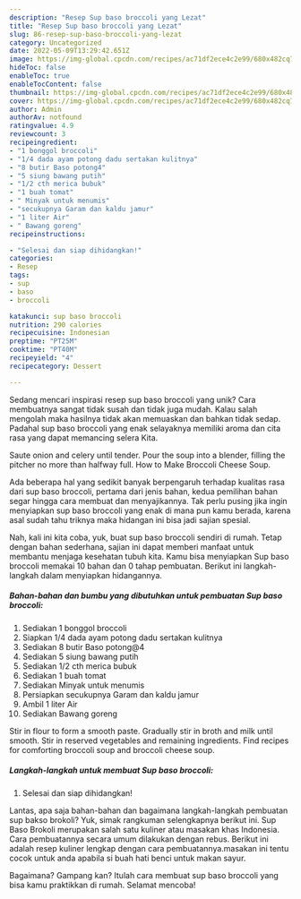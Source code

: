 ```yaml
---
description: "Resep Sup baso broccoli yang Lezat"
title: "Resep Sup baso broccoli yang Lezat"
slug: 86-resep-sup-baso-broccoli-yang-lezat
category: Uncategorized
date: 2022-05-09T13:29:42.651Z
image: https://img-global.cpcdn.com/recipes/ac71df2ece4c2e99/680x482cq70/sup-baso-broccoli-foto-resep-utama.jpg
hideToc: false
enableToc: true
enableTocContent: false
thumbnail: https://img-global.cpcdn.com/recipes/ac71df2ece4c2e99/680x482cq70/sup-baso-broccoli-foto-resep-utama.jpg
cover: https://img-global.cpcdn.com/recipes/ac71df2ece4c2e99/680x482cq70/sup-baso-broccoli-foto-resep-utama.jpg
author: Admin
authorAv: notfound
ratingvalue: 4.9
reviewcount: 3
recipeingredient:
- "1 bonggol broccoli"
- "1/4 dada ayam potong dadu sertakan kulitnya"
- "8 butir Baso potong4"
- "5 siung bawang putih"
- "1/2 cth merica bubuk"
- "1 buah tomat"
- " Minyak untuk menumis"
- "secukupnya Garam dan kaldu jamur"
- "1 liter Air"
- " Bawang goreng"
recipeinstructions:

- "Selesai dan siap dihidangkan!"
categories:
- Resep
tags:
- sup
- baso
- broccoli

katakunci: sup baso broccoli 
nutrition: 290 calories
recipecuisine: Indonesian
preptime: "PT25M"
cooktime: "PT40M"
recipeyield: "4"
recipecategory: Dessert

---
```





Sedang mencari inspirasi resep sup baso broccoli yang unik? Cara membuatnya sangat tidak susah dan tidak juga mudah. Kalau salah mengolah maka hasilnya tidak akan memuaskan dan bahkan tidak sedap. Padahal sup baso broccoli yang enak selayaknya memiliki aroma dan cita rasa yang dapat memancing selera Kita.





Saute onion and celery until tender. Pour the soup into a blender, filling the pitcher no more than halfway full. How to Make Broccoli Cheese Soup.

Ada beberapa hal yang sedikit banyak berpengaruh terhadap kualitas rasa dari sup baso broccoli, pertama dari jenis bahan, kedua pemilihan bahan segar hingga cara membuat dan menyajikannya. Tak perlu pusing jika ingin menyiapkan sup baso broccoli yang enak di mana pun kamu berada, karena asal sudah tahu triknya maka hidangan ini bisa jadi sajian spesial.






Nah, kali ini kita coba, yuk, buat sup baso broccoli sendiri di rumah. Tetap dengan bahan sederhana, sajian ini dapat memberi manfaat untuk membantu menjaga kesehatan tubuh kita. Kamu bisa menyiapkan Sup baso broccoli memakai 10 bahan dan 0 tahap pembuatan. Berikut ini langkah-langkah dalam menyiapkan hidangannya.

<!--inarticleads1-->

##### Bahan-bahan dan bumbu yang dibutuhkan untuk pembuatan Sup baso broccoli:

1. Sediakan 1 bonggol broccoli
1. Siapkan 1/4 dada ayam potong dadu sertakan kulitnya
1. Sediakan 8 butir Baso potong@4
1. Sediakan 5 siung bawang putih
1. Sediakan 1/2 cth merica bubuk
1. Sediakan 1 buah tomat
1. Sediakan  Minyak untuk menumis
1. Persiapkan secukupnya Garam dan kaldu jamur
1. Ambil 1 liter Air
1. Sediakan  Bawang goreng


Stir in flour to form a smooth paste. Gradually stir in broth and milk until smooth. Stir in reserved vegetables and remaining ingredients. Find recipes for comforting broccoli soup and broccoli cheese soup. 

<!--inarticleads2-->

##### Langkah-langkah untuk membuat Sup baso broccoli:


1. Selesai dan siap dihidangkan!

Lantas, apa saja bahan-bahan dan bagaimana langkah-langkah pembuatan sup bakso brokoli? Yuk, simak rangkuman selengkapnya berikut ini. Sup Baso Brokoli merupakan salah satu kuliner atau masakan khas Indonesia. Cara pembuatannya secara umum dilakukan dengan rebus. Berikut ini adalah resep kuliner lengkap dengan cara pembuatannya.masakan ini tentu cocok untuk anda apabila si buah hati benci untuk makan sayur. 

Bagaimana? Gampang kan? Itulah cara membuat sup baso broccoli yang bisa kamu praktikkan di rumah. Selamat mencoba!

